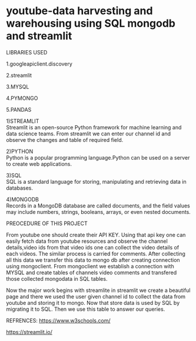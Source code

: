 # youtube-data harvesting and warehousing using SQL mongodb and streamlit
LIBRARIES USED  

1.googleapiclient.discovery  

2.streamlit 

3.MYSQL

4.PYMONGO

5.PANDAS

1)STREAMLIT  
Streamlit is an open-source Python framework for machine learning and data science teams. From streamlit we can enter our channel id and observe the changes and table of required field.  

2)PYTHON  
Python is a popular programming language.Python can be used on a server to create web applications.  

3)SQL  
SQL is a standard language for storing, manipulating and retrieving data in databases.  

4)MONGODB  
Records in a MongoDB database are called documents, and the field values may include numbers, strings, booleans, arrays, or even nested documents.  

PREOCEDURE OF THIS PROJECT  

From youtube one should create their API KEY. Using that api key one can easily fetch data from youtube resources and observe the channel details,video ids from that video ids one can collect the video details of each videos. The similar process is carried for comments. After collecting all this data we transfer this data to mongo db after creating connection using mongoclient. From mongoclient we establish a connection with MYSQL and create tables of channels video comments and transfered those collected mongodata in SQL tables.  

Now the major work begins with streamlite in streamlit we create a beautiful page and there we used the user given channel id to collect the data from youtube and storing it to mongo.  Now that store data is used by SQL by migrating it to SQL. Then we use this table to answer our queries.
  
  REFRENCES:
https://www.w3schools.com/  

https://streamlit.io/


